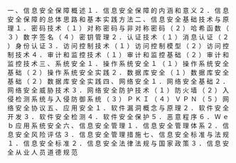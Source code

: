 一
、
信
息
安
全
保
障
概
述
１
．
信
息
安
全
保
障
的
内
涵
和
意
义
２
．
信
息
安
全
保
障
的
总
体
思
路
和
基
本
实
践
方
法
二
、
信
息
安
全
基
础
技
术
与
原
理
１
．
密
码
技
术
（
１
）
对
称
密
码
与
非
对
称
密
码
（
２
）
哈
希
函
数
（
３
）
数
字
签
名
（
４
）
密
钥
管
理
２
．
认
证
技
术
（
１
）
消
息
认
证
（
２
）
身
份
认
证
３
．
访
问
控
制
技
术
（
１
）
访
问
控
制
模
型
（
２
）
访
问
控
制
技
术
４
．
审
计
和
监
控
技
术
（
１
）
审
计
和
监
控
基
础
（
２
）
审
计
和
监
控
技
术
三
、
系
统
安
全
１
．
操
作
系
统
安
全
１
（
１
）
操
作
系
统
安
全
基
础
（
２
）
操
作
系
统
安
全
实
践
２
．
数
据
库
安
全
（
１
）
数
据
库
安
全
基
础
（
２
）
数
据
库
安
全
实
践
四
、
网
络
安
全
１
．
网
络
安
全
基
础
２
．
网
络
安
全
威
胁
技
术
３
．
网
络
安
全
防
护
技
术
（
１
）
防
火
墙
（
２
）
入
侵
检
测
系
统
与
入
侵
防
御
系
统
（
３
）
Ｐ
Ｋ
Ｉ
（
４
）
Ｖ
Ｐ
Ｎ
（
５
）
网
络
安
全
协
议
五
、
应
用
安
全
１
．
软
件
漏
洞
概
念
与
原
理
２
．
软
件
安
全
开
发
３
．
软
件
安
全
检
测
４
．
软
件
安
全
保
护
５
．
恶
意
程
序
６
．
Ｗ
ｅ
ｂ
应
用
系
统
安
全
六
、
信
息
安
全
管
理
１
．
信
息
安
全
管
理
体
系
２
．
信
息
安
全
风
险
评
估
３
．
信
息
安
全
管
理
措
施
七
、
信
息
安
全
标
准
与
法
规
１
．
信
息
安
全
标
准
２
．
信
息
安
全
法
律
法
规
与
国
家
政
策
３
．
信
息
安
全
从
业
人
员
道
德
规
范
